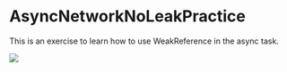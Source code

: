 # AsyncNetworkNoLeakPractice

This is an exercise to learn how to use WeakReference in the async task.

![](http://i.imgur.com/MyuOGai.gif)

